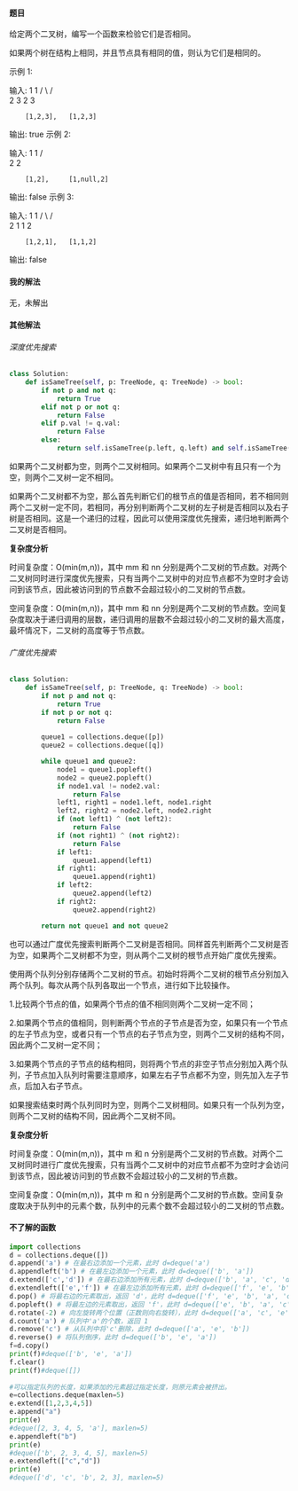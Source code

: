 #### 题目

给定两个二叉树，编写一个函数来检验它们是否相同。

如果两个树在结构上相同，并且节点具有相同的值，则认为它们是相同的。

示例 1:

输入:       1         	1
         			 / \       	 / \
         			2   3        2   3

        [1,2,3],   [1,2,3]

输出: true
示例 2:

输入:      1          1
         			 /            \
        			 2             2

        [1,2],     [1,null,2]

输出: false
示例 3:

输入:       1         	1
         			  / \       	/ \
         			2   1        1   2

        [1,2,1],   [1,1,2]

输出: false

#### 我的解法

无，未解出

#### 其他解法

###### 深度优先搜索

```python
class Solution:
    def isSameTree(self, p: TreeNode, q: TreeNode) -> bool:
        if not p and not q:
            return True
        elif not p or not q:
            return False
        elif p.val != q.val:
            return False
        else:
            return self.isSameTree(p.left, q.left) and self.isSameTree(p.right, q.right)
```

如果两个二叉树都为空，则两个二叉树相同。如果两个二叉树中有且只有一个为空，则两个二叉树一定不相同。

如果两个二叉树都不为空，那么首先判断它们的根节点的值是否相同，若不相同则两个二叉树一定不同，若相同，再分别判断两个二叉树的左子树是否相同以及右子树是否相同。这是一个递归的过程，因此可以使用深度优先搜索，递归地判断两个二叉树是否相同。

**复杂度分析**

时间复杂度：O(min(m,n))，其中 mm 和 nn 分别是两个二叉树的节点数。对两个二叉树同时进行深度优先搜索，只有当两个二叉树中的对应节点都不为空时才会访问到该节点，因此被访问到的节点数不会超过较小的二叉树的节点数。

空间复杂度：O(min(m,n))，其中 mm 和 nn 分别是两个二叉树的节点数。空间复杂度取决于递归调用的层数，递归调用的层数不会超过较小的二叉树的最大高度，最坏情况下，二叉树的高度等于节点数。

###### 广度优先搜索

```python
class Solution:
    def isSameTree(self, p: TreeNode, q: TreeNode) -> bool:
        if not p and not q:
            return True
        if not p or not q:
            return False
        
        queue1 = collections.deque([p])
        queue2 = collections.deque([q])

        while queue1 and queue2:
            node1 = queue1.popleft()
            node2 = queue2.popleft()
            if node1.val != node2.val:
                return False
            left1, right1 = node1.left, node1.right
            left2, right2 = node2.left, node2.right
            if (not left1) ^ (not left2):
                return False
            if (not right1) ^ (not right2):
                return False
            if left1:
                queue1.append(left1)
            if right1:
                queue1.append(right1)
            if left2:
                queue2.append(left2)
            if right2:
                queue2.append(right2)

        return not queue1 and not queue2
```

也可以通过广度优先搜索判断两个二叉树是否相同。同样首先判断两个二叉树是否为空，如果两个二叉树都不为空，则从两个二叉树的根节点开始广度优先搜索。

使用两个队列分别存储两个二叉树的节点。初始时将两个二叉树的根节点分别加入两个队列。每次从两个队列各取出一个节点，进行如下比较操作。

1.比较两个节点的值，如果两个节点的值不相同则两个二叉树一定不同；

2.如果两个节点的值相同，则判断两个节点的子节点是否为空，如果只有一个节点的左子节点为空，或者只有一个节点的右子节点为空，则两个二叉树的结构不同，因此两个二叉树一定不同；

3.如果两个节点的子节点的结构相同，则将两个节点的非空子节点分别加入两个队列，子节点加入队列时需要注意顺序，如果左右子节点都不为空，则先加入左子节点，后加入右子节点。

如果搜索结束时两个队列同时为空，则两个二叉树相同。如果只有一个队列为空，则两个二叉树的结构不同，因此两个二叉树不同。

**复杂度分析**

时间复杂度：O(min(m,n))，其中 m 和 n 分别是两个二叉树的节点数。对两个二叉树同时进行广度优先搜索，只有当两个二叉树中的对应节点都不为空时才会访问到该节点，因此被访问到的节点数不会超过较小的二叉树的节点数。

空间复杂度：O(min(m,n))，其中 m 和 n 分别是两个二叉树的节点数。空间复杂度取决于队列中的元素个数，队列中的元素个数不会超过较小的二叉树的节点数。

#### 不了解的函数

```python
import collections
d = collections.deque([])
d.append('a') # 在最右边添加一个元素，此时 d=deque('a')
d.appendleft('b') # 在最左边添加一个元素，此时 d=deque(['b', 'a'])
d.extend(['c','d']) # 在最右边添加所有元素，此时 d=deque(['b', 'a', 'c', 'd'])
d.extendleft(['e','f']) # 在最左边添加所有元素，此时 d=deque(['f', 'e', 'b', 'a', 'c', 'd'])
d.pop() # 将最右边的元素取出，返回 'd'，此时 d=deque(['f', 'e', 'b', 'a', 'c'])
d.popleft() # 将最左边的元素取出，返回 'f'，此时 d=deque(['e', 'b', 'a', 'c'])
d.rotate(-2) # 向左旋转两个位置（正数则向右旋转），此时 d=deque(['a', 'c', 'e', 'b'])
d.count('a') # 队列中'a'的个数，返回 1
d.remove('c') # 从队列中将'c'删除，此时 d=deque(['a', 'e', 'b'])
d.reverse() # 将队列倒序，此时 d=deque(['b', 'e', 'a'])
f=d.copy()
print(f)#deque(['b', 'e', 'a'])
f.clear()
print(f)#deque([])
 
#可以指定队列的长度，如果添加的元素超过指定长度，则原元素会被挤出。
e=collections.deque(maxlen=5)
e.extend([1,2,3,4,5])
e.append("a")
print(e)
#deque([2, 3, 4, 5, 'a'], maxlen=5)
e.appendleft("b")
print(e)
#deque(['b', 2, 3, 4, 5], maxlen=5)
e.extendleft(["c","d"])
print(e)
#deque(['d', 'c', 'b', 2, 3], maxlen=5)
```

